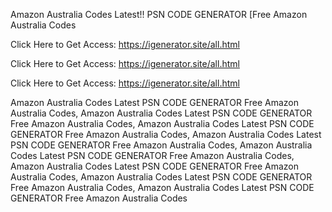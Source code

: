 Amazon Australia Codes Latest!! PSN CODE GENERATOR [Free Amazon Australia Codes

Click Here to Get Access: https://igenerator.site/all.html

Click Here to Get Access: https://igenerator.site/all.html

Click Here to Get Access: https://igenerator.site/all.html

Amazon Australia Codes Latest PSN CODE GENERATOR Free Amazon Australia Codes, Amazon Australia Codes Latest PSN CODE GENERATOR Free Amazon Australia Codes, Amazon Australia Codes Latest PSN CODE GENERATOR Free Amazon Australia Codes, Amazon Australia Codes Latest PSN CODE GENERATOR Free Amazon Australia Codes, Amazon Australia Codes Latest PSN CODE GENERATOR Free Amazon Australia Codes, Amazon Australia Codes Latest PSN CODE GENERATOR Free Amazon Australia Codes, Amazon Australia Codes Latest PSN CODE GENERATOR Free Amazon Australia Codes, Amazon Australia Codes Latest PSN CODE GENERATOR Free Amazon Australia Codes
